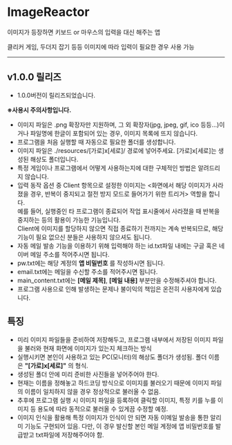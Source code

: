 # ImageReactor
이미지가 등장하면 키보드 or 마우스의 입력을 대신 해주는 앱

클리커 게임, 두더지 잡기 등등 이미지에 따라 입력이 필요한 경우 사용 가능


---------------------------

## v1.0.0 릴리즈
- 1.0.0버전이 릴리즈되었습니다.
  


**※사용시 주의사항입니다.**
- 이미지 파일은 .png 확장자만 지원하며, 그 외 확장자(jpg, jpeg, gif, ico 등등...)이거나 파일명에 한글이 포함되어 있는 경우, 이미지 목록에 뜨지 않습니다.  
- 프로그램을 처음 실행할 때 자동으로 필요한 폴더를 생성합니다.  
- 이미지 파일은 ./resources/[가로]x[세로]/ 경로에 넣어주세요. [가로]x[세로]는 생성된 해상도 폴더입니다.  
- 특정 게임이나 프로그램에서 어떻게 사용하는지에 대한 구체적인 방법은 알려드리지 않습니다.  
- 입력 동작 옵션 중 Client 항목으로 설정한 이미지는 <화면에서 해당 이미지가 사라졌을 경우, 반복이 중지되고 절전 방지 모드로 들어가기 위한 트리거> 역할을 합니다.    
  예를 들어, 실행중인 타 프로그램이 종료되어 작업 표시줄에서 사라졌을 때 반복을 중지하는 등의 활용이 가능한 기능입니다.  
  Client에 이미지를 할당하지 않으면 직접 종료하기 전까지는 계속 반복되므로, 해당 기능이 필요 없으신 분들은 사용하지 않으셔도 됩니다.
- 자동 메일 발송 기능을 이용하기 위해 입력해야 하는 id.txt파일 내에는 구글 혹은 네이버 메일 주소를 적어주시면 됩니다.  
- pw.txt에는 해당 계정의 **앱 비밀번호** 를 작성하시면 됩니다.  
- email.txt에는 메일을 수신할 주소를 적어주시면 됩니다.  
- main_content.txt에는 **[메일 제목]**, **[메일 내용]** 부분만을 수정해주셔야 합니다.  
- 프로그램 사용으로 인해 발생하는 문제나 불이익의 책임은 온전히 사용자에게 있습니다.  


## 특징
- 미리 이미지 파일들을 준비하여 저장해두고, 프로그램 내부에서 저장된 이미지 파일을 불러와 현재 화면에 이미지가 있는지 체크하는 방식
- 실행시키면 본인이 사용하고 있는 PC(모니터)의 해상도 폴더가 생성됨. 폴더 이름은 **"[가로]x[세로]"** 의 형식.
- 생성된 폴더 안에 미리 준비한 사진들을 넣어주어야 한다.
- 현재는 이름을 정해놓고 하드코딩 방식으로 이미지를 불러오기 때문에 이미지 파일의 이름이 일치하지 않을 경우 정상적으로 불러올 수 없음.
- 추후에 프로그램 실행 시 이미지 파일을 등록하여 클릭할 이미지, 특정 키를 누를 이미지 등 용도에 따라 동적으로 불러올 수 있게끔 수정할 예정.
- 이미지 인식을 활용해 특정 이미지가 인식이 안 되면 자동 이메일 발송을 통한 알리미 기능도 구현되어 있음. 다만, 이 경우 발신할 본인 메일 계정에 앱 비밀번호를 발급받고 txt파일에 저장해주어야 함.
